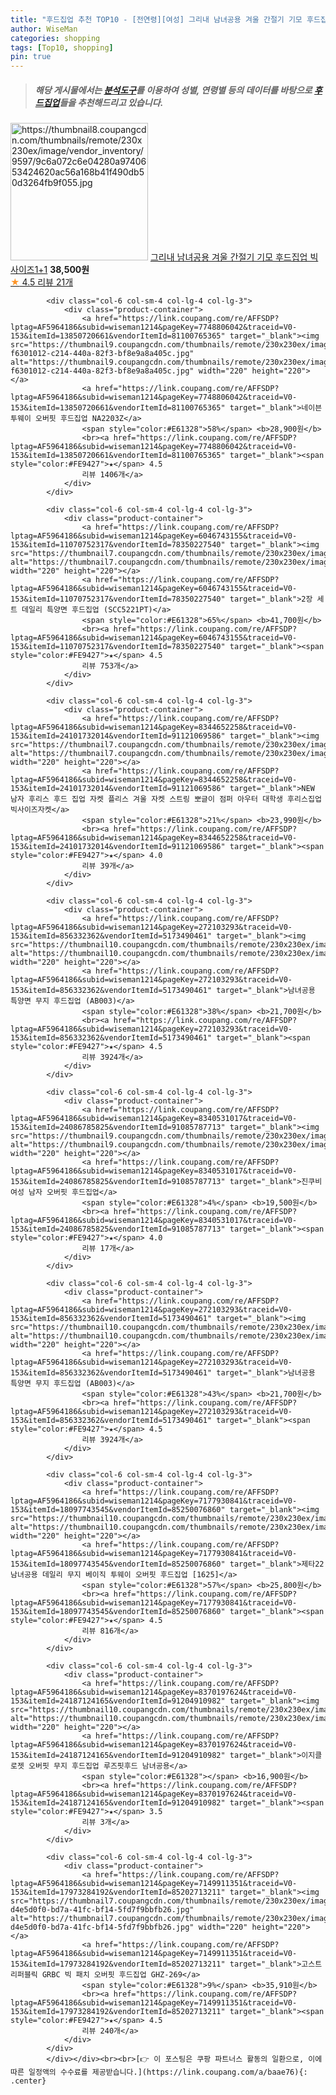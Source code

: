 ```yaml
---
title: "후드집업 추천 TOP10 - [전연령][여성] 그리내 남녀공용 겨울 간절기 기모 후드집업 빅사이즈1+1"
author: WiseMan
categories: shopping
tags: [Top10, shopping]
pin: true
---
```


> ##### 해당 게시물에서는 [**분석도구**](https://itemscout.io/)를 이용하여 **성별**, **연령별** 등의 데이터를 바탕으로 [**후드집업**](https://link.coupang.com/a/baae76)들을 추천해드리고 있습니다.
<div class="container"><div class="row">
            <div class="col-6 col-sm-4 col-lg-4 col-lg-3">
                <div class="product-container">
                    <a href="https://link.coupang.com/re/AFFSDP?lptag=AF5964186&subid=wiseman1214&pageKey=8352600485&traceid=V0-153&itemId=24132355706&vendorItemId=91151336503" target="_blank"><img src="https://thumbnail8.coupangcdn.com/thumbnails/remote/230x230ex/image/vendor_inventory/9597/9c6a072c6e04280a9740653424620ac56a168b41f490db50d3264fb9f055.jpg" alt="https://thumbnail8.coupangcdn.com/thumbnails/remote/230x230ex/image/vendor_inventory/9597/9c6a072c6e04280a9740653424620ac56a168b41f490db50d3264fb9f055.jpg" width="220" height="220"></a>
                    <a href="https://link.coupang.com/re/AFFSDP?lptag=AF5964186&subid=wiseman1214&pageKey=8352600485&traceid=V0-153&itemId=24132355706&vendorItemId=91151336503" target="_blank">그리내 남녀공용 겨울 간절기 기모 후드집업 빅사이즈1+1</a>
                    <span style="color:#E61328"></span> <b>38,500원</b>
                    <br><a href="https://link.coupang.com/re/AFFSDP?lptag=AF5964186&subid=wiseman1214&pageKey=8352600485&traceid=V0-153&itemId=24132355706&vendorItemId=91151336503" target="_blank"><span style="color:#FE9427">★</span> 4.5
                    리뷰 21개</a>
                </div>
            </div>
            
            <div class="col-6 col-sm-4 col-lg-4 col-lg-3">
                <div class="product-container">
                    <a href="https://link.coupang.com/re/AFFSDP?lptag=AF5964186&subid=wiseman1214&pageKey=7748806042&traceid=V0-153&itemId=13850720661&vendorItemId=81100765365" target="_blank"><img src="https://thumbnail9.coupangcdn.com/thumbnails/remote/230x230ex/image/retail/images/184444130102516-f6301012-c214-440a-82f3-bf8e9a8a405c.jpg" alt="https://thumbnail9.coupangcdn.com/thumbnails/remote/230x230ex/image/retail/images/184444130102516-f6301012-c214-440a-82f3-bf8e9a8a405c.jpg" width="220" height="220"></a>
                    <a href="https://link.coupang.com/re/AFFSDP?lptag=AF5964186&subid=wiseman1214&pageKey=7748806042&traceid=V0-153&itemId=13850720661&vendorItemId=81100765365" target="_blank">네이븐 투웨이 오버핏 후드집업 NA2203Z</a>
                    <span style="color:#E61328">58%</span> <b>28,900원</b>
                    <br><a href="https://link.coupang.com/re/AFFSDP?lptag=AF5964186&subid=wiseman1214&pageKey=7748806042&traceid=V0-153&itemId=13850720661&vendorItemId=81100765365" target="_blank"><span style="color:#FE9427">★</span> 4.5
                    리뷰 1406개</a>
                </div>
            </div>
            
            <div class="col-6 col-sm-4 col-lg-4 col-lg-3">
                <div class="product-container">
                    <a href="https://link.coupang.com/re/AFFSDP?lptag=AF5964186&subid=wiseman1214&pageKey=6046743155&traceid=V0-153&itemId=11070752317&vendorItemId=78350227540" target="_blank"><img src="https://thumbnail7.coupangcdn.com/thumbnails/remote/230x230ex/image/vendor_inventory/3bc5/dba5fb7a1331b96987d3284bda1f985328c612fc54ecedb29c5894f5a403.jpg" alt="https://thumbnail7.coupangcdn.com/thumbnails/remote/230x230ex/image/vendor_inventory/3bc5/dba5fb7a1331b96987d3284bda1f985328c612fc54ecedb29c5894f5a403.jpg" width="220" height="220"></a>
                    <a href="https://link.coupang.com/re/AFFSDP?lptag=AF5964186&subid=wiseman1214&pageKey=6046743155&traceid=V0-153&itemId=11070752317&vendorItemId=78350227540" target="_blank">2장 세트 데일리 특양면 후드집업 (SCC5221PT)</a>
                    <span style="color:#E61328">65%</span> <b>41,700원</b>
                    <br><a href="https://link.coupang.com/re/AFFSDP?lptag=AF5964186&subid=wiseman1214&pageKey=6046743155&traceid=V0-153&itemId=11070752317&vendorItemId=78350227540" target="_blank"><span style="color:#FE9427">★</span> 4.5
                    리뷰 753개</a>
                </div>
            </div>
            
            <div class="col-6 col-sm-4 col-lg-4 col-lg-3">
                <div class="product-container">
                    <a href="https://link.coupang.com/re/AFFSDP?lptag=AF5964186&subid=wiseman1214&pageKey=8344652258&traceid=V0-153&itemId=24101732014&vendorItemId=91121069586" target="_blank"><img src="https://thumbnail7.coupangcdn.com/thumbnails/remote/230x230ex/image/vendor_inventory/4552/5486de90ff4bf5dad90f697d134469e0de794b6ae81b5c90830ce701b4be.jpg" alt="https://thumbnail7.coupangcdn.com/thumbnails/remote/230x230ex/image/vendor_inventory/4552/5486de90ff4bf5dad90f697d134469e0de794b6ae81b5c90830ce701b4be.jpg" width="220" height="220"></a>
                    <a href="https://link.coupang.com/re/AFFSDP?lptag=AF5964186&subid=wiseman1214&pageKey=8344652258&traceid=V0-153&itemId=24101732014&vendorItemId=91121069586" target="_blank">NEW 남자 후리스 후드 집업 자켓 플리스 겨울 자켓 스트링 뽀글이 점퍼 아우터 대학생 후리스집업 빅사이즈자켓</a>
                    <span style="color:#E61328">21%</span> <b>23,990원</b>
                    <br><a href="https://link.coupang.com/re/AFFSDP?lptag=AF5964186&subid=wiseman1214&pageKey=8344652258&traceid=V0-153&itemId=24101732014&vendorItemId=91121069586" target="_blank"><span style="color:#FE9427">★</span> 4.0
                    리뷰 39개</a>
                </div>
            </div>
            
            <div class="col-6 col-sm-4 col-lg-4 col-lg-3">
                <div class="product-container">
                    <a href="https://link.coupang.com/re/AFFSDP?lptag=AF5964186&subid=wiseman1214&pageKey=272103293&traceid=V0-153&itemId=856332362&vendorItemId=5173490461" target="_blank"><img src="https://thumbnail10.coupangcdn.com/thumbnails/remote/230x230ex/image/vendor_inventory/5a9f/7b879d5ee9290b403fb661ec4c26c0e7735c3984d4a1d4966871a838119d.jpg" alt="https://thumbnail10.coupangcdn.com/thumbnails/remote/230x230ex/image/vendor_inventory/5a9f/7b879d5ee9290b403fb661ec4c26c0e7735c3984d4a1d4966871a838119d.jpg" width="220" height="220"></a>
                    <a href="https://link.coupang.com/re/AFFSDP?lptag=AF5964186&subid=wiseman1214&pageKey=272103293&traceid=V0-153&itemId=856332362&vendorItemId=5173490461" target="_blank">남녀공용 특양면 무지 후드집업 (AB003)</a>
                    <span style="color:#E61328">38%</span> <b>21,700원</b>
                    <br><a href="https://link.coupang.com/re/AFFSDP?lptag=AF5964186&subid=wiseman1214&pageKey=272103293&traceid=V0-153&itemId=856332362&vendorItemId=5173490461" target="_blank"><span style="color:#FE9427">★</span> 4.5
                    리뷰 3924개</a>
                </div>
            </div>
            
            <div class="col-6 col-sm-4 col-lg-4 col-lg-3">
                <div class="product-container">
                    <a href="https://link.coupang.com/re/AFFSDP?lptag=AF5964186&subid=wiseman1214&pageKey=8340531017&traceid=V0-153&itemId=24086785825&vendorItemId=91085787713" target="_blank"><img src="https://thumbnail9.coupangcdn.com/thumbnails/remote/230x230ex/image/vendor_inventory/1e9f/0495c2861a992d83bb2aef3103945c82cb39e11702ac8524d698ec86eb80.jpg" alt="https://thumbnail9.coupangcdn.com/thumbnails/remote/230x230ex/image/vendor_inventory/1e9f/0495c2861a992d83bb2aef3103945c82cb39e11702ac8524d698ec86eb80.jpg" width="220" height="220"></a>
                    <a href="https://link.coupang.com/re/AFFSDP?lptag=AF5964186&subid=wiseman1214&pageKey=8340531017&traceid=V0-153&itemId=24086785825&vendorItemId=91085787713" target="_blank">진쿠비 여성 남자 오버핏 후드집업</a>
                    <span style="color:#E61328">4%</span> <b>19,500원</b>
                    <br><a href="https://link.coupang.com/re/AFFSDP?lptag=AF5964186&subid=wiseman1214&pageKey=8340531017&traceid=V0-153&itemId=24086785825&vendorItemId=91085787713" target="_blank"><span style="color:#FE9427">★</span> 4.0
                    리뷰 17개</a>
                </div>
            </div>
            
            <div class="col-6 col-sm-4 col-lg-4 col-lg-3">
                <div class="product-container">
                    <a href="https://link.coupang.com/re/AFFSDP?lptag=AF5964186&subid=wiseman1214&pageKey=272103293&traceid=V0-153&itemId=856332362&vendorItemId=5173490461" target="_blank"><img src="https://thumbnail10.coupangcdn.com/thumbnails/remote/230x230ex/image/vendor_inventory/5a9f/7b879d5ee9290b403fb661ec4c26c0e7735c3984d4a1d4966871a838119d.jpg" alt="https://thumbnail10.coupangcdn.com/thumbnails/remote/230x230ex/image/vendor_inventory/5a9f/7b879d5ee9290b403fb661ec4c26c0e7735c3984d4a1d4966871a838119d.jpg" width="220" height="220"></a>
                    <a href="https://link.coupang.com/re/AFFSDP?lptag=AF5964186&subid=wiseman1214&pageKey=272103293&traceid=V0-153&itemId=856332362&vendorItemId=5173490461" target="_blank">남녀공용 특양면 무지 후드집업 (AB003)</a>
                    <span style="color:#E61328">43%</span> <b>21,700원</b>
                    <br><a href="https://link.coupang.com/re/AFFSDP?lptag=AF5964186&subid=wiseman1214&pageKey=272103293&traceid=V0-153&itemId=856332362&vendorItemId=5173490461" target="_blank"><span style="color:#FE9427">★</span> 4.5
                    리뷰 3924개</a>
                </div>
            </div>
            
            <div class="col-6 col-sm-4 col-lg-4 col-lg-3">
                <div class="product-container">
                    <a href="https://link.coupang.com/re/AFFSDP?lptag=AF5964186&subid=wiseman1214&pageKey=7177930841&traceid=V0-153&itemId=18097743545&vendorItemId=85250076860" target="_blank"><img src="https://thumbnail10.coupangcdn.com/thumbnails/remote/230x230ex/image/vendor_inventory/60fc/de08d1de451310dc1074f4a2959b23bf9600c2b4cc6ae31c2d02a1d90d3a.jpg" alt="https://thumbnail10.coupangcdn.com/thumbnails/remote/230x230ex/image/vendor_inventory/60fc/de08d1de451310dc1074f4a2959b23bf9600c2b4cc6ae31c2d02a1d90d3a.jpg" width="220" height="220"></a>
                    <a href="https://link.coupang.com/re/AFFSDP?lptag=AF5964186&subid=wiseman1214&pageKey=7177930841&traceid=V0-153&itemId=18097743545&vendorItemId=85250076860" target="_blank">제타22 남녀공용 데일리 무지 베이직 투웨이 오버핏 후드집업 [1625]</a>
                    <span style="color:#E61328">57%</span> <b>25,800원</b>
                    <br><a href="https://link.coupang.com/re/AFFSDP?lptag=AF5964186&subid=wiseman1214&pageKey=7177930841&traceid=V0-153&itemId=18097743545&vendorItemId=85250076860" target="_blank"><span style="color:#FE9427">★</span> 4.5
                    리뷰 816개</a>
                </div>
            </div>
            
            <div class="col-6 col-sm-4 col-lg-4 col-lg-3">
                <div class="product-container">
                    <a href="https://link.coupang.com/re/AFFSDP?lptag=AF5964186&subid=wiseman1214&pageKey=8370197624&traceid=V0-153&itemId=24187124165&vendorItemId=91204910982" target="_blank"><img src="https://thumbnail10.coupangcdn.com/thumbnails/remote/230x230ex/image/vendor_inventory/e74c/d6f9f89d843bbe66d553eda3f8470510a4f99566c23ee971f0f2b23d14d7.jpg" alt="https://thumbnail10.coupangcdn.com/thumbnails/remote/230x230ex/image/vendor_inventory/e74c/d6f9f89d843bbe66d553eda3f8470510a4f99566c23ee971f0f2b23d14d7.jpg" width="220" height="220"></a>
                    <a href="https://link.coupang.com/re/AFFSDP?lptag=AF5964186&subid=wiseman1214&pageKey=8370197624&traceid=V0-153&itemId=24187124165&vendorItemId=91204910982" target="_blank">이지클로젯 오버핏 무지 후드집업 루즈핏후드 남녀공용</a>
                    <span style="color:#E61328"></span> <b>16,900원</b>
                    <br><a href="https://link.coupang.com/re/AFFSDP?lptag=AF5964186&subid=wiseman1214&pageKey=8370197624&traceid=V0-153&itemId=24187124165&vendorItemId=91204910982" target="_blank"><span style="color:#FE9427">★</span> 3.5
                    리뷰 3개</a>
                </div>
            </div>
            
            <div class="col-6 col-sm-4 col-lg-4 col-lg-3">
                <div class="product-container">
                    <a href="https://link.coupang.com/re/AFFSDP?lptag=AF5964186&subid=wiseman1214&pageKey=7149911351&traceid=V0-153&itemId=17973284192&vendorItemId=85202713211" target="_blank"><img src="https://thumbnail7.coupangcdn.com/thumbnails/remote/230x230ex/image/retail/images/1679025459739842-d4e5d0f0-bd7a-41fc-bf14-5fd7f9bbfb26.jpg" alt="https://thumbnail7.coupangcdn.com/thumbnails/remote/230x230ex/image/retail/images/1679025459739842-d4e5d0f0-bd7a-41fc-bf14-5fd7f9bbfb26.jpg" width="220" height="220"></a>
                    <a href="https://link.coupang.com/re/AFFSDP?lptag=AF5964186&subid=wiseman1214&pageKey=7149911351&traceid=V0-153&itemId=17973284192&vendorItemId=85202713211" target="_blank">고스트리퍼블릭 GRBC 빅 패치 오버핏 후드집업 GHZ-269</a>
                    <span style="color:#E61328">9%</span> <b>35,910원</b>
                    <br><a href="https://link.coupang.com/re/AFFSDP?lptag=AF5964186&subid=wiseman1214&pageKey=7149911351&traceid=V0-153&itemId=17973284192&vendorItemId=85202713211" target="_blank"><span style="color:#FE9427">★</span> 4.5
                    리뷰 240개</a>
                </div>
            </div>
            </div></div><br><br>[👉 이 포스팅은 쿠팡 파트너스 활동의 일환으로, 이에 따른 일정액의 수수료를 제공받습니다.](https://link.coupang.com/a/baae76){: .center}